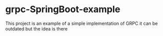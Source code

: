 # grpc-SpringBoot-example

This project is an example of a simple implementation of GRPC it can be outdated but the idea is there
